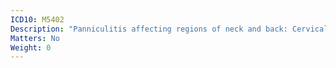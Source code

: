 ```yaml
---
ICD10: M5402
Description: "Panniculitis affecting regions of neck and back: Cervical region"
Matters: No
Weight: 0
---
```


